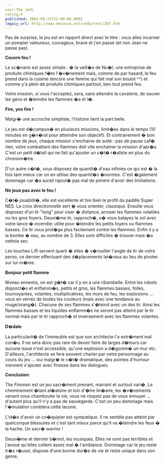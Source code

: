 ```yaml
---
user:The Jedi
rating:4
published: 2003-09-25T22:00:00.000Z
legacy_url: http://www.emunova.net/veda/test/267.htm
---
```

Pas de surprise, le jeu est en rapport direct avec le titre : vous allez incarner un pompier valeureux, courageux, brave et j'en passe (et non Jean ne passe pas).  

  

**Couvre feu !**  

Le sc�nario est assez simple : � la veill�e de No�l, une entreprise de produits chimiques f�te l'�v�nement mais, comme de par hasard, le feu prend dans la cuisine (encore une femme qui fait mal son boulot ^^) et comme y'a plein de produits chimiques partout, ben tout prend feu.  

Votre mission, si vous l'acceptez, sera, sans attendre la cavalerie, de sauver les gens et �teindre les flammes �a et l�.  

  

**Fire, yes fire !**  

Malgr� une accroche simpliste, l'histoire tient la part belle.  

Le jeu est d�compos� en plusieurs missions, limit�es dans le temps (10 minutes en g�n�ral pour atteindre son objectif). Et contrairement � bon nombre de jeux, chaque mission s'enchaine de suite : pas de pause caf� rien, votre combattant des flammes doit vite enchainer la mission d'apr�s. C'est un petit d�tail qui ne fait qu'ajouter un c�t� r�aliste en plus du chronom�tre.  

D'un autre c�t�, vous disposez de quantit� d'eau infinies ce qui est � la fois tant mieux car on en utilise des quantit�s �normes. C'est �galement dommage car �a aurait rajout� pas mal de piment d'avoir des limitations.  

  

**Ne joue pas avec le feu !**  

C�t� jouabilit�, elle est excellente et tire bien le profit du paddle Super NES. La croix directionnelle sert � vous orienter, classique. Ensuite vous disposez d'un tir "long" pour viser � distance, arroser les flammes volatiles ou les gros foyers. Deuxi�me tir, rapproch�, o� vous balayez le sol avec votre lance � incendie; utilie pour �teindre les petits foyers ou flammes basses. Ce tir vous prot�ge plus facilement contre les flammes. Enfin il y a la bombe � eau, au nombre de 3\. Elles sont difficiles � trouver mais �a nettoie sec.  

Les touches L/R servent quant � elles � v�rouiller l'angle de tir de votre perso, ce dernier effectuant des d�placements lat�raux au lieu de pivoter sur lui-m�me.  

  

**Bonjour petit flamme**  

Niveau ennemis, on est g�t� car il y en a une ribambelle. Entre les robots disjonct�s et enflamm�s, petits et gros, les flammes basses, folles, tournoyantes, volantes, multiplicatives, les murs de feu, les explosions ... vous en verrez de toutes les couleurs (mais avec une tendance au rouge/orang�). Chacune de ses flammes s'�teind avec un des tir. Ainsi les flammes basses et les liquides enflamm�s ne seront pas atteint par le tir normal mais par le tir rapproch� et inversement avec les flammes volantes.  

  

**D�dale**  

La particularit� de l'immeuble est que son architecte l'a extr�ment mal con�u. Il ne sera donc pas rare de devoir faire de larges d�tours car aucune issue n'est accessible, qu'une explosion a d�gomm� un mur etc. D'ailleurs, l'architecte se fera souvent charier par votre personnage au cours du jeu ... oui malgr� le c�t� dramatique, des pointes d'humour viennent s'ajouter avec finesse dans les dialogues.  

  

**Conclusion**  

_The Firemen_ est un jeu sacr�ment prenant, marrant et surtout vari�. Le cheminement �tant al�atoire et loin d'�tre lin�aire, les �v�nements venant vous chambouler la vie, vous ne risquez pas de vous ennuyer ... d'autant plus qu'il n'y a pas de sauvegarde. C'est un peu dommage mais l'�mulation comblera cette lacune.  

L'id�e d'avoir un co�quipier est sympatique. Il ne semble pas atteint par quelconque blessures et c'est tant mieux parce qu'il va �teindre les feux � la hache. Un sacr� warrior !  

Deuxi�me et dernier b�mol, les musiques. Elles ne sont pas terribles et j'avoue qu'elles collent assez mal � l'ambiance. Dommage car le jeu reste tr�s r�ussi, dispose d'une bonne dur�e de vie et reste unique dans son genre.